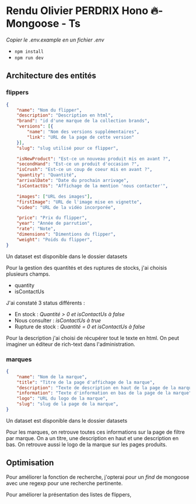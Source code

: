 # Rendu Olivier PERDRIX Hono 🔥- Mongoose - Ts

_Copier le .env.example en un fichier .env_
  

-  `npm install`
-  `npm run dev`

## Architecture des entités

### flippers

```json
{
    "name": "Nom du flipper",
    "description": "Description en html",
    "brand": "id d'une marque de la collection brands",
    "versions": [{
		"name": "Nom des versions supplémentaires",
		"link": "URL de la page de cette version"
	}],
    "slug": "slug utilisé pour ce flipper",

    "isNewProduct": "Est-ce un nouveau produit mis en avant ?",
    "secondHand": "Est-ce un produit d'occasion ?",
    "isCrush": "Est-ce un coup de coeur mis en avant ?",
    "quantity": "Quantité",
    "arrivalDate": "Date du prochain arrivage",
    "isContactUs": "Affichage de la mention 'nous contacter'",

    "images": ["URL des images"],
    "firstImage": "URL de l'image mise en vignette",
    "video": "URL de la vidéo incorporée",

    "price": "Prix du flipper",
    "year": "Année de parrution",
    "rate": "Note",
    "dimensions": "Dimentions du flipper",
    "weight": "Poids du flipper",
}

```
Un dataset est disponible dans le dossier datasets

Pour la gestion des quantités et des ruptures de stocks, j'ai choisis plusieurs champs.
- quantity
- isContactUs
  
J'ai constaté 3 status différents :
- En stock : _Quantité > 0 et isContactUs à false_
- Nous consulter : _isContactUs à true_
- Rupture de stock : _Quantité = 0 et isContactUs à false_

Pour la description j'ai choisi de récupérer tout le texte en html. On peut imaginer un éditeur de rich-text dans l'administration.


### marques

```json
{
	"name": "Nom de la marque",
    "title": "Titre de la page d'affichage de la marque",
    "description": "Texte de description en haut de la page de la marque",
    "information": "Texte d'information en bas de la page de la marque",
    "logo": "URL du logo de la marque",
    "slug": "slug de la page de la marque",
}
```
Un dataset est disponible dans le dossier datasets

Pour les marques, on retrouve toutes ces informations sur la page de filtre par marque.
On a un titre, une description en haut et une description en bas.
On retrouve aussi le logo de la marque sur les pages produits.

## Optimisation

Pour améliorer la fonction de recherche, j'opterai pour un *find* de mongoose avec une regexp pour une recherche pertinente.

Pour améliorer la présentation des listes de flippers,